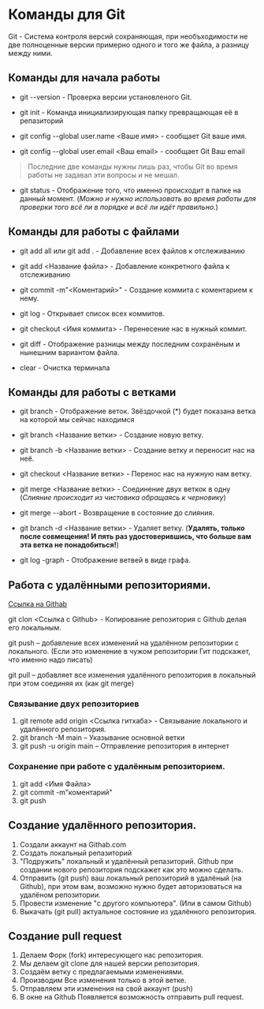 # Команды для Git

Git - Система контроля версий сохраняющая, при необъходимости не две полноценные версии примерно одного и того же файла, а разницу между ними. 

## Команды для начала работы

* git --version - Проверка версии установленого Git.

* git init - Команда инициализирующая папку превращающая её в репазиторий 

* git config --global user.name <Ваше имя> - сообщает Git ваше имя.

* git config --global user.email <Ваш email> - сообщает Git Ваш email 

> Последние две команды нужны лишь раз, чтобы Git во время работы не задавал эти вопросы и не мешал.

* git status - Отображение того, что именно происходит в папке на данный момент. (_Можно и нужно использовать во время работы для проверки того всё ли в порядке и всё ли идёт правильно._)

## Команды для работы с файлами

* git add all или git add . - Добавление всех файлов к отслеживанию

* git add <Название файла> - Добавление конкретного файла к отслеживанию

* git commit -m"<Коментарий>" - Создание коммита с коментарием к нему. 

* git log - Открывает список всех коммитов.

* git checkout <Имя коммита> - Перенесение нас в нужный коммит.

* git diff - Отображение разницы между последним сохранёным и нынешним вариантом файла.

* clear - Очистка терминала

## Команды для работы с ветками

* git branch - Отображение веток. Звёздочкой (*) будет показана ветка на которой мы сейчас находимся

* git branch <Название ветки> - Создание новую ветку.

* git branch -b <Название ветки> - Создание ветку и переносит нас на неё.

* git checkout <Название ветки> - Перенос нас на нужную нам ветку.

* git merge <Название ветки> - Соединение двух веткок в одну (_Слияние происходит из чистовика обращаясь к черновику_) 

* git merge --abort - Возвращение в состояние до слияния. 

* git branch -d <Название ветки> - Удаляет ветку. (**Удалять, только после совмещения! И пять раз удостоверившись, что больше вам эта ветка не понадобиться!**)

* git log -graph - Отображение ветвей в виде графа.

## Работа с удалёнными репозиториями.

[Ссылка на Githab](https://github.com/)

git clon <Ссылка с Github> - Копирование репозитория с Github делая его локальным.

git push – добавление всех изменений на удалённом репозитории с локального. (Если это изменение в чужом репозитории Гит подскажет, что именно надо писать)

git pull – добавляет все изменения удалённого репозитория в локальный при этом соединяя их (как git merge)

### Связывание двух репозиториев

1. git remote add origin <Ссылка гитхаба> - Связывание локального и удалённого репозитория.
2. git branch -M main – Указывание основной ветки
3. git push -u origin main – Отправление репозитория в интернет

### Сохранение при работе с удалённым репозиторием.

1. git add <Имя Файла>
2. git commit -m"коментарий"
3. git push

## Создание удалённого репозитория.

1. Создали аккаунт на Githab.com
2. Создать локальный репазиторий
3. "Подружить" локальный и удалённый репазиторий. Github при создании нового репозитория подскажет как это можно сделать.
4. Отправить (git push) ваш локальный репозиторий в удалёный (на Github), при этом вам, возможно нужно будет авторизоваться на удалёном репозитории.
5. Провести изменение "с другого компьютера". (Или в самом Github)
6. Выкачать (git pull) актуальное состояние из удалённого репозитория. 

## Создание pull request

1. Делаем Форк (fork) интересующего нас репозитория.
2. Мы делаем git clone для нашей версии репозитория.
3. Создаём ветку с предлагаемыми изменениями.
4. Производим Все изменения только в этой ветке.
5. Отправляем эти изменения на свой аккаунт (push)
6. В окне на Github Появляется возможность отправить pull request.